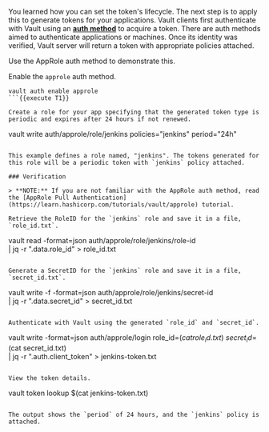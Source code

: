 You learned how you can set the token's lifecycle. The next step is to apply this to generate tokens for your applications. Vault clients first authenticate with Vault using an [**auth method**](https://www.vaultproject.io/docs/auth/index.html) to acquire a token. There are auth methods aimed to authenticate applications or machines. Once its
identity was verified, Vault server will return a token with appropriate policies attached.

Use the AppRole auth method to demonstrate this.

Enable the `approle` auth method.

```
vault auth enable approle
```{{execute T1}}

Create a role for your app specifying that the generated token type is periodic and expires after 24 hours if not renewed.

```
vault write auth/approle/role/jenkins policies="jenkins" period="24h"
```{{execute T1}}

This example defines a role named, "jenkins". The tokens generated for this role will be a periodic token with `jenkins` policy attached.

### Verification

> **NOTE:** If you are not familiar with the AppRole auth method, read the [AppRole Pull Authentication](https://learn.hashicorp.com/tutorials/vault/approle) tutorial.

Retrieve the RoleID for the `jenkins` role and save it in a file, `role_id.txt`.

```
vault read -format=json auth/approle/role/jenkins/role-id \
    | jq -r ".data.role_id" > role_id.txt
```{{execute T1}}

Generate a SecretID for the `jenkins` role and save it in a file, `secret_id.txt`.

```
vault write -f -format=json auth/approle/role/jenkins/secret-id \
    | jq -r ".data.secret_id" > secret_id.txt
```{{execute T1}}

Authenticate with Vault using the generated `role_id` and `secret_id`.

```
vault write -format=json auth/approle/login role_id=$(cat role_id.txt) \
     secret_id=$(cat secret_id.txt) \
     | jq -r ".auth.client_token" > jenkins-token.txt
```{{execute T1}}

View the token details.

```
vault token lookup $(cat jenkins-token.txt)
```{{execute T1}}

The output shows the `period` of 24 hours, and the `jenkins` policy is attached.
